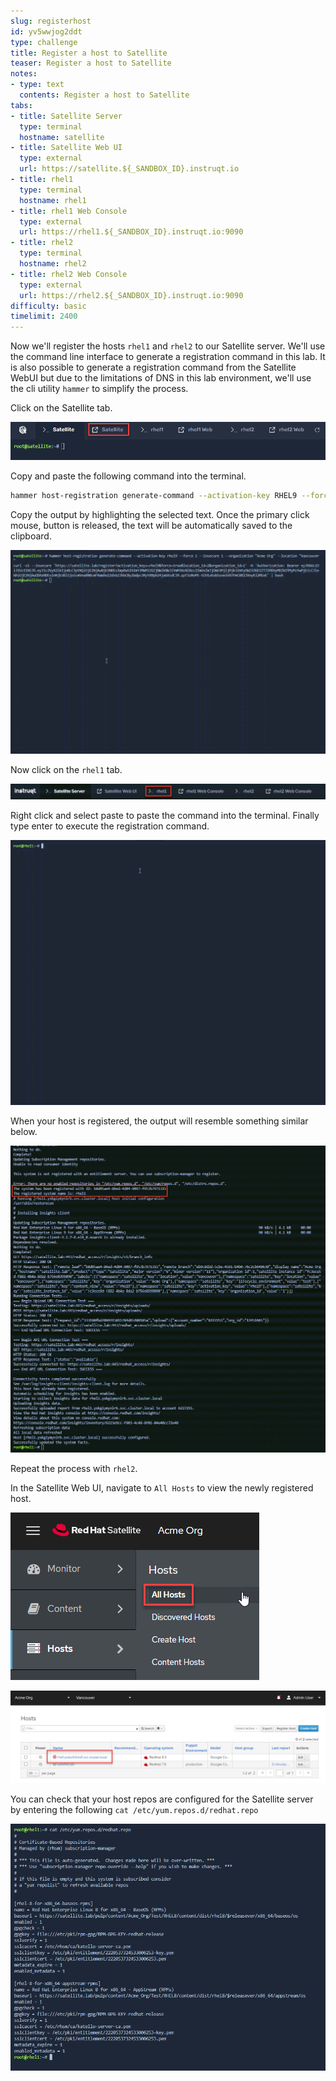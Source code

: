 ```yaml
---
slug: registerhost
id: yv5wwjog2ddt
type: challenge
title: Register a host to Satellite
teaser: Register a host to Satellite
notes:
- type: text
  contents: Register a host to Satellite
tabs:
- title: Satellite Server
  type: terminal
  hostname: satellite
- title: Satellite Web UI
  type: external
  url: https://satellite.${_SANDBOX_ID}.instruqt.io
- title: rhel1
  type: terminal
  hostname: rhel1
- title: rhel1 Web Console
  type: external
  url: https://rhel1.${_SANDBOX_ID}.instruqt.io:9090
- title: rhel2
  type: terminal
  hostname: rhel2
- title: rhel2 Web Console
  type: external
  url: https://rhel2.${_SANDBOX_ID}.instruqt.io:9090
difficulty: basic
timelimit: 2400
---
```

<!-- markdownlint-disable MD033 -->

Now we'll register the hosts `rhel1` and `rhel2` to our Satellite server. We'll use the command line interface to generate a registration command in this lab. It is also possible to generate a registration command from the Satellite WebUI but due to the limitations of DNS in this lab environment, we'll use the cli utility `hammer` to simplify the process.

Click on the Satellite tab.

![satellite tab](../assets/satellite-tab.png)

Copy and paste the following command into the terminal.

```bash
hammer host-registration generate-command --activation-key RHEL9 --force 1 --insecure 1 --organization "Acme Org" --location "Vancouver"
```

Copy the output by highlighting the selected text. Once the primary click mouse, button is released, the text will be automatically saved to the clipboard.

![copypaste](../assets/copypaste.gif)

Now click on the `rhel1` tab.

![rhel1 tab](../assets/rhel1.png)

Right click and select paste to paste the command into the terminal. Finally type enter to execute the registration command.

![rhel1 regging](../assets/registrationrhel1.gif)

When your host is registered, the output will resemble something similar below.

![registered](../assets/registrationofhost.png)

Repeat the process with `rhel2`.

In the Satellite Web UI, navigate to `All Hosts` to view the newly registered host.

![registeredhost](../assets/registeredhost.png)

![webuiregistered](../assets/webuiregistered.png)

You can check that your host repos are configured for the Satellite server by entering the following `cat /etc/yum.repos.d/redhat.repo`

![repolist](../assets/repolist.png)
